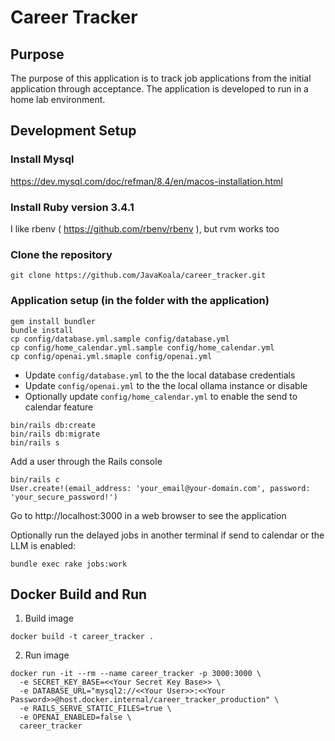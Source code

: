 # Career Tracker

## Purpose

The purpose of this application is to track job applications from the initial application through acceptance. The application is developed to run in a home lab environment.

## Development Setup

### Install Mysql

https://dev.mysql.com/doc/refman/8.4/en/macos-installation.html

### Install Ruby version 3.4.1

I like rbenv ( https://github.com/rbenv/rbenv ), but rvm works too

### Clone the repository

```
git clone https://github.com/JavaKoala/career_tracker.git
```

### Application setup (in the folder with the application)

```
gem install bundler
bundle install
cp config/database.yml.sample config/database.yml
cp config/home_calendar.yml.sample config/home_calendar.yml
cp config/openai.yml.smaple config/openai.yml
```

- Update `config/database.yml` to the the local database credentials
- Update `config/openai.yml` to the the local ollama instance or disable
- Optionally update `config/home_calendar.yml` to enable the send to calendar feature

```
bin/rails db:create
bin/rails db:migrate
bin/rails s
```

Add a user through the Rails console

```
bin/rails c
User.create!(email_address: 'your_email@your-domain.com', password: 'your_secure_password!')
```

Go to http://localhost:3000 in a web browser to see the application

Optionally run the delayed jobs in another terminal if send to calendar or the LLM is enabled:

```
bundle exec rake jobs:work
```

## Docker Build and Run

1. Build image

```
docker build -t career_tracker .
```

2. Run image
```
docker run -it --rm --name career_tracker -p 3000:3000 \
  -e SECRET_KEY_BASE=<<Your Secret Key Base>> \
  -e DATABASE_URL="mysql2://<<Your User>>:<<Your Password>>@host.docker.internal/career_tracker_production" \
  -e RAILS_SERVE_STATIC_FILES=true \
  -e OPENAI_ENABLED=false \
  career_tracker
```
